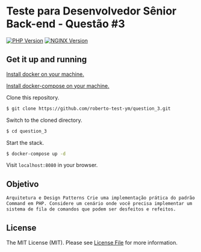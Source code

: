 # Teste para Desenvolvedor Sênior Back-end - Questão #3

[![PHP Version][ico-php-version]](https://hub.docker.com/_/php)
[![NGINX Version][ico-nginx-version]](https://hub.docker.com/_/nginx)

## Get it up and running

[Install docker on your machine.][install-docker]

[Install docker-compose on your machine.][install-docker-compose]

Clone this repository.

``` bash
$ git clone https://github.com/roberto-test-ym/question_3.git
```

Switch to the cloned directory.

``` bash
$ cd question_3
```

Start the stack.

``` bash
$ docker-compose up -d 
```


Visit `localhost:8080` in your browser.

## Objetivo

``` bash
Arquitetura e Design Patterns Crie uma implementação prática do padrão de design
Command em PHP. Considere um cenário onde você precisa implementar um
sistema de fila de comandos que podem ser desfeitos e refeitos.
```

## License

The MIT License (MIT). Please see [License File](LICENSE.md) for more information.

[ico-license]: https://img.shields.io/badge/license-MIT-brightgreen.svg?style=flat-square
[ico-php-version]: https://img.shields.io/badge/PHP-7.4--fpm-blue?style=flat-square
[ico-nginx-version]: https://img.shields.io/badge/NGINX-1.17-green?style=flat-square
[install-docker]: https://docs.docker.com/engine/installation
[install-docker-compose]: https://docs.docker.com/compose/install

